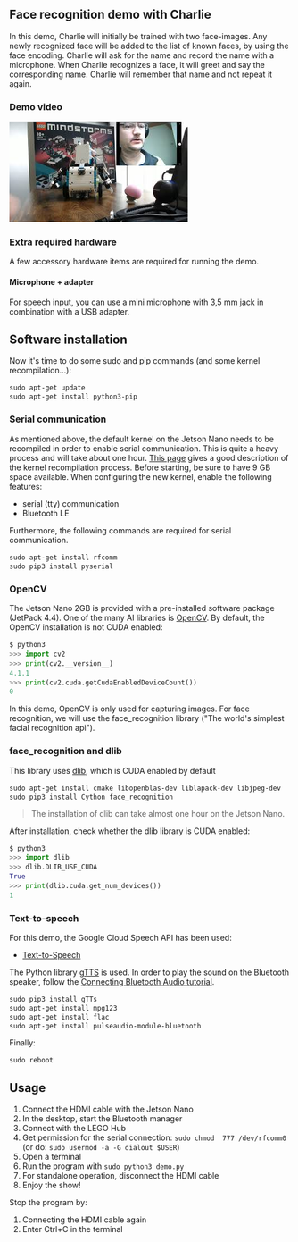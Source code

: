 ## Face recognition demo with Charlie
In this demo, Charlie will initially be trained with two face-images.
Any newly recognized face will be added to the list of known faces, by using the face encoding.
Charlie will ask for the name and record the name with a microphone.
When Charlie recognizes a face, it will greet and say the corresponding name.
Charlie will remember that name and not repeat it again.

### Demo video
[![demo-video](img/video.jpg)](https://youtu.be/Hq7MF1oaWUA)

### Extra required hardware
A few accessory hardware items are required for running the demo.

#### Microphone + adapter
For speech input, you can use a mini microphone with 3,5 mm jack in combination with
a USB adapter.

## Software installation
Now it's time to do some sudo and pip commands (and some kernel recompilation...):
```
sudo apt-get update
sudo apt-get install python3-pip
```

### Serial communication
As mentioned above, the default kernel on the Jetson Nano needs to be recompiled in order to enable
serial communication. This is quite a heavy process and will take about one hour.
[This page](https://blog.hypriot.com/post/nvidia-jetson-nano-build-kernel-docker-optimized/) gives
a good description of the kernel recompilation process. Before starting, be sure to have 9 GB space available.
When configuring the new kernel, enable the following features:
  * serial (tty) communication
  * Bluetooth LE

Furthermore, the following commands are required for serial communication.
```
sudo apt-get install rfcomm
sudo pip3 install pyserial
```
### OpenCV
The Jetson Nano 2GB is provided with a pre-installed software package (JetPack 4.4).
One of the many AI libraries is [OpenCV](https://opencv.org/). By default, the OpenCV installation is not CUDA enabled:

```python
$ python3
>>> import cv2
>>> print(cv2.__version__)
4.1.1
>>> print(cv2.cuda.getCudaEnabledDeviceCount())
0
```

In this demo, OpenCV is only used for capturing images. For face recognition, we will use the face_recognition library
("The world's simplest facial recognition api").

### face_recognition and dlib

This library uses [dlib](http://dlib.net/), which is CUDA enabled by default

```
sudo apt-get install cmake libopenblas-dev liblapack-dev libjpeg-dev
sudo pip3 install Cython face_recognition
```
> The installation of dlib can take almost one hour on the Jetson Nano.

After installation, check whether the dlib library is CUDA enabled:
```python
$ python3
>>> import dlib
>>> dlib.DLIB_USE_CUDA
True
>>> print(dlib.cuda.get_num_devices())
1
```

### Text-to-speech
For this demo, the Google Cloud Speech API has been used:
* [Text-to-Speech](https://cloud.google.com/text-to-speech)

The Python library [gTTS](https://pypi.org/project/gTTS/) is used.
In order to play the sound on the Bluetooth speaker, follow the 
[Connecting Bluetooth Audio tutorial](https://developer.nvidia.com/embedded/learn/tutorials/connecting-bluetooth-audio).

```
sudo pip3 install gTTs
sudo apt-get install mpg123
sudo apt-get install flac
sudo apt-get install pulseaudio-module-bluetooth
```

Finally:
```
sudo reboot
```

## Usage
1. Connect the HDMI cable with the Jetson Nano
1. In the desktop, start the Bluetooth manager
1. Connect with the LEGO Hub
  1. Get permission for the serial connection: ```sudo chmod  777 /dev/rfcomm0```
  (or do: ```sudo usermod -a -G dialout $USER```)
1. Open a terminal
1. Run the program with ```sudo python3 demo.py```
1. For standalone operation, disconnect the HDMI cable
1. Enjoy the show!

Stop the program by:
1. Connecting the HDMI cable again
2. Enter Ctrl+C in the terminal
